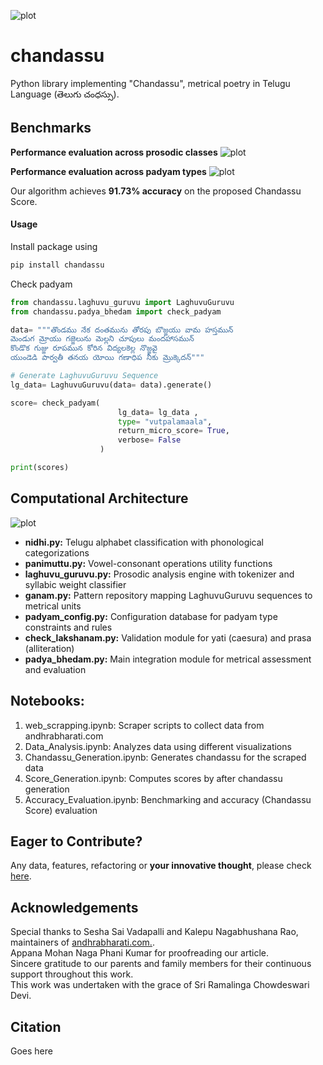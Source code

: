 ![plot](https://drive.google.com/uc?id=1izDz9LpCTmCMPUwNM7WMy4hTDNXgzrHF)

# chandassu
Python library implementing "Chandassu", metrical poetry in Telugu Language (తెలుగు చంధస్సు).

## Benchmarks
**Performance evaluation across prosodic classes**
![plot](https://drive.google.com/uc?id=1ezFq499XMOb2VRgy_J5XIwbtqkndL3OG)
 
**Performance evaluation across padyam types**
![plot](https://drive.google.com/uc?id=1iwld2P1fQRijTmbYZHRbH7NkVX2GLKP0)

Our algorithm achieves **91.73% accuracy** on the proposed Chandassu Score.

#### Usage
Install package using
```py
pip install chandassu
```

Check padyam
```py
from chandassu.laghuvu_guruvu import LaghuvuGuruvu
from chandassu.padya_bhedam import check_padyam

data= """తొండము నేక దంతమును తోరపు బొజ్జయు వామ హస్తమున్
మెండుగ మ్రోయు గజ్జెలును మెల్లని చూపులు మందహాసమున్
కొండొక గుజ్జు రూపమున కోరిన విద్యలకెల్ల నొజ్జవై
యుండెడి పార్వతీ తనయ యోయి గణాధిప నీకు మ్రొక్కెదన్"""

# Generate LaghuvuGuruvu Sequence
lg_data= LaghuvuGuruvu(data= data).generate()

score= check_padyam( 
                        lg_data= lg_data ,
                        type= "vutpalamaala",
                        return_micro_score= True, 
                        verbose= False
                    )

print(scores)
```
## Computational Architecture
![plot](https://drive.google.com/uc?id=1uC_zetHMhVozM6PNgW5J0Hd1V5_v_xRC)

- **nidhi.py:** Telugu alphabet classification with phonological categorizations </br>
- **panimuttu.py:** Vowel-consonant operations utility functions </br>
- **laghuvu_guruvu.py:** Prosodic analysis engine with tokenizer and syllabic weight classifier </br>
- **ganam.py:** Pattern repository mapping LaghuvuGuruvu sequences to metrical units </br>
- **padyam_config.py:** Configuration database for padyam type constraints and rules </br>
- **check_lakshanam.py:** Validation module for yati (caesura) and prasa (alliteration) </br>
- **padya_bhedam.py:** Main integration module for metrical assessment and evaluation </br>

## Notebooks:
1. web_scrapping.ipynb: Scraper scripts to collect data from andhrabharati.com
2. Data_Analysis.ipynb: Analyzes data using different visualizations
3. Chandassu_Generation.ipynb: Generates chandassu for the scraped data
4. Score_Generation.ipynb: Computes scores by after chandassu generation
5. Accuracy_Evaluation.ipynb: Benchmarking and accuracy (Chandassu Score) evaluation

## Eager to Contribute?
Any data, features, refactoring or **your innovative thought**, please check <a href= "https://github.com/BodduSriPavan-111/chandassu/blob/main/CONTRIBUTING.md">here</a>.


## Acknowledgements
Special thanks to Sesha Sai Vadapalli and Kalepu Nagabhushana Rao, maintainers of [andhrabharati.com.](https://andhrabharati.com/). </br>
Appana Mohan Naga Phani Kumar for proofreading our article. </br>
Sincere gratitude to our parents and family members for their continuous support throughout this work. </br>
This work was undertaken with the grace of Sri Ramalinga Chowdeswari Devi.

## Citation
Goes here
